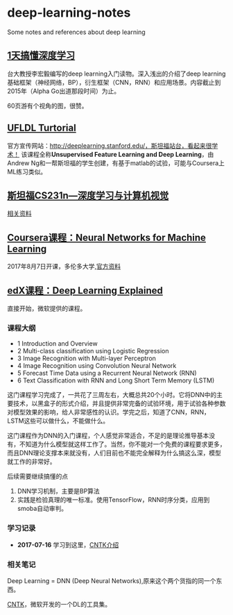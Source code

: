 # deep-learning-notes
Some notes and references about deep learning


## [1天搞懂深度学习](references/1天搞懂深度学习.pdf)
台大教授李宏毅编写的deep learning入门读物。深入浅出的介绍了deep learning基础框架（神经网络，BP），衍生框架（CNN，RNN）和应用场景。内容截止到2015年（Alpha Go出道那段时间）为止。

60页游有个视角的图，很赞。

## [UFLDL Turtorial](http://deeplearning.stanford.edu/tutorial/)
官方宣传网站：http://deeplearning.stanford.edu/，斯坦福站台，看起来很学术！
该课程全称**Unsupervised Feature Learning and Deep Learning**，由Andrew Ng和一帮斯坦福的学生创建，有基于matlab的试验，可能与Coursera上ML练习类似。


## [斯坦福CS231n—深度学习与计算机视觉](http://study.163.com/course/courseMain.htm?courseId=1003223001)

[相关资料](http://cs231n.github.io/)




## [Coursera课程：Neural Networks for Machine Learning](https://www.coursera.org/learn/neural-networks/home/info)

2017年8月7日开课，多伦多大学,[官方资料](http://www.cs.toronto.edu/~hinton/nntut.html)

## [edX课程：Deep Learning Explained](https://www.edx.org/course/deep-learning-explained-microsoft-dat236x)
直接开始，微软提供的课程。

### 课程大纲

* 1	Introduction and Overview	 
* 2	Multi-class classification using Logistic Regression
* 3	Image Recognition with Multi-layer Perceptron
* 4	Image Recognition using Convolution Neural Network	 
* 5	Forecast Time Data using a Recurrent Neural Network (RNN)	 
* 6	Text Classification with RNN and Long Short Term Memory (LSTM)	 


这门课程学习完成了，一共花了三周左右，大概总共20个小时。它将DNN中的主要技术，以黑盒子的形式介绍，并且提供非常完备的试验环境，用于试验各种参数对模型效果的影响，给人非常感性的认识。学完之后，知道了CNN，RNN，LSTM这些可以做什么，不能做什么。

这门课程作为DNN的入门课程，个人感觉非常适合，不足的是理论推导基本没有，不知道为什么模型就这样工作了。当然，你不能对一个免费的课程要求更多，而且DNN理论支撑本来就没有，人们目前也不能完全解释为什么搞这么深，模型就工作的非常好。

后续需要继续搞懂的点
1. DNN学习机制，主要是BP算法
2. 实践是检验真理的唯一标准。使用TensorFlow，RNN时序分类，应用到smoba自动审判。

### 学习记录

* **2017-07-16** 学习到这里，[CNTK介绍](https://courses.edx.org/courses/course-v1:Microsoft+DAT236x+2T2017/courseware/9c859463158d4160bd7f8463ccd705d0/e9430df82b4341b6918643ed3617cf9d/?child=first)


### 相关笔记

Deep Learning = DNN (Deep Neural Networks),原来这个两个货指的同一个东西。

[CNTK](https://docs.microsoft.com/en-us/cognitive-toolkit/)，微软开发的一个DL的工具集。
